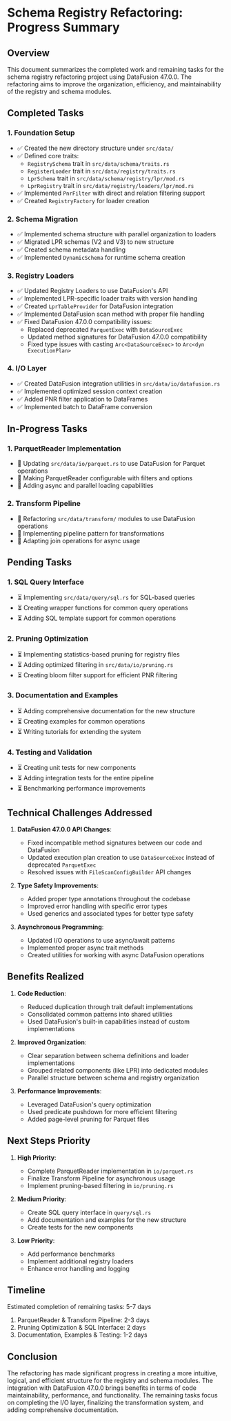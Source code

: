 # Schema Registry Refactoring: Progress Summary

## Overview

This document summarizes the completed work and remaining tasks for the schema registry refactoring project using DataFusion 47.0.0. The refactoring aims to improve the organization, efficiency, and maintainability of the registry and schema modules.

## Completed Tasks

### 1. Foundation Setup
- ✅ Created the new directory structure under `src/data/`
- ✅ Defined core traits:
  - `RegistrySchema` trait in `src/data/schema/traits.rs`
  - `RegisterLoader` trait in `src/data/registry/traits.rs`
  - `LprSchema` trait in `src/data/schema/registry/lpr/mod.rs`
  - `LprRegistry` trait in `src/data/registry/loaders/lpr/mod.rs`
- ✅ Implemented `PnrFilter` with direct and relation filtering support
- ✅ Created `RegistryFactory` for loader creation

### 2. Schema Migration
- ✅ Implemented schema structure with parallel organization to loaders
- ✅ Migrated LPR schemas (V2 and V3) to new structure
- ✅ Created schema metadata handling
- ✅ Implemented `DynamicSchema` for runtime schema creation

### 3. Registry Loaders
- ✅ Updated Registry Loaders to use DataFusion's API
- ✅ Implemented LPR-specific loader traits with version handling
- ✅ Created `LprTableProvider` for DataFusion integration
- ✅ Implemented DataFusion scan method with proper file handling
- ✅ Fixed DataFusion 47.0.0 compatibility issues:
  - Replaced deprecated `ParquetExec` with `DataSourceExec`
  - Updated method signatures for DataFusion 47.0.0 compatibility
  - Fixed type issues with casting `Arc<DataSourceExec>` to `Arc<dyn ExecutionPlan>`

### 4. I/O Layer
- ✅ Created DataFusion integration utilities in `src/data/io/datafusion.rs`
- ✅ Implemented optimized session context creation
- ✅ Added PNR filter application to DataFrames
- ✅ Implemented batch to DataFrame conversion

## In-Progress Tasks

### 1. ParquetReader Implementation
- 🔄 Updating `src/data/io/parquet.rs` to use DataFusion for Parquet operations
- 🔄 Making ParquetReader configurable with filters and options
- 🔄 Adding async and parallel loading capabilities

### 2. Transform Pipeline
- 🔄 Refactoring `src/data/transform/` modules to use DataFusion operations
- 🔄 Implementing pipeline pattern for transformations
- 🔄 Adapting join operations for async usage

## Pending Tasks

### 1. SQL Query Interface
- ⏳ Implementing `src/data/query/sql.rs` for SQL-based queries
- ⏳ Creating wrapper functions for common query operations
- ⏳ Adding SQL template support for common operations

### 2. Pruning Optimization
- ⏳ Implementing statistics-based pruning for registry files
- ⏳ Adding optimized filtering in `src/data/io/pruning.rs`
- ⏳ Creating bloom filter support for efficient PNR filtering

### 3. Documentation and Examples
- ⏳ Adding comprehensive documentation for the new structure
- ⏳ Creating examples for common operations
- ⏳ Writing tutorials for extending the system

### 4. Testing and Validation
- ⏳ Creating unit tests for new components
- ⏳ Adding integration tests for the entire pipeline
- ⏳ Benchmarking performance improvements

## Technical Challenges Addressed

1. **DataFusion 47.0.0 API Changes**:
   - Fixed incompatible method signatures between our code and DataFusion
   - Updated execution plan creation to use `DataSourceExec` instead of deprecated `ParquetExec`
   - Resolved issues with `FileScanConfigBuilder` API changes

2. **Type Safety Improvements**:
   - Added proper type annotations throughout the codebase
   - Improved error handling with specific error types
   - Used generics and associated types for better type safety

3. **Asynchronous Programming**:
   - Updated I/O operations to use async/await patterns
   - Implemented proper async trait methods
   - Created utilities for working with async DataFusion operations

## Benefits Realized

1. **Code Reduction**:
   - Reduced duplication through trait default implementations
   - Consolidated common patterns into shared utilities
   - Used DataFusion's built-in capabilities instead of custom implementations

2. **Improved Organization**:
   - Clear separation between schema definitions and loader implementations
   - Grouped related components (like LPR) into dedicated modules
   - Parallel structure between schema and registry organization

3. **Performance Improvements**:
   - Leveraged DataFusion's query optimization
   - Used predicate pushdown for more efficient filtering
   - Added page-level pruning for Parquet files

## Next Steps Priority

1. **High Priority**:
   - Complete ParquetReader implementation in `io/parquet.rs`
   - Finalize Transform Pipeline for asynchronous usage
   - Implement pruning-based filtering in `io/pruning.rs`

2. **Medium Priority**:
   - Create SQL query interface in `query/sql.rs`
   - Add documentation and examples for the new structure
   - Create tests for the new components

3. **Low Priority**:
   - Add performance benchmarks
   - Implement additional registry loaders
   - Enhance error handling and logging

## Timeline

Estimated completion of remaining tasks: 5-7 days

1. ParquetReader & Transform Pipeline: 2-3 days
2. Pruning Optimization & SQL Interface: 2 days
3. Documentation, Examples & Testing: 1-2 days

## Conclusion

The refactoring has made significant progress in creating a more intuitive, logical, and efficient structure for the registry and schema modules. The integration with DataFusion 47.0.0 brings benefits in terms of code maintainability, performance, and functionality. The remaining tasks focus on completing the I/O layer, finalizing the transformation system, and adding comprehensive documentation.